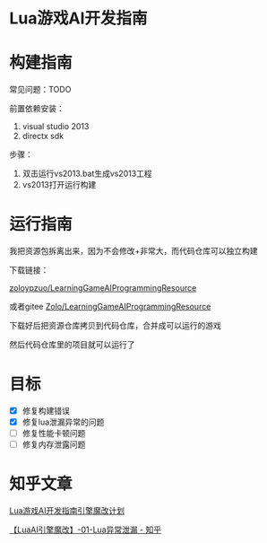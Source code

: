# Lua游戏AI开发指南

# 构建指南

常见问题：TODO

前置依赖安装：
1. visual studio 2013
2. directx sdk

步骤：
1. 双击运行vs2013.bat生成vs2013工程
2. vs2013打开运行构建

# 运行指南

我把资源包拆离出来，因为不会修改+非常大，而代码仓库可以独立构建

下载链接：

[zoloypzuo/LearningGameAIProgrammingResource](https://github.com/zoloypzuo/LearningGameAIProgrammingResource)

或者gitee
[Zolo/LearningGameAIProgrammingResource](https://gitee.com/zolozy/LearningGameAIProgrammingResource)

下载好后把资源仓库拷贝到代码仓库，合并成可以运行的游戏

然后代码仓库里的项目就可以运行了

# 目标

- [x] 修复构建错误
- [x] 修复lua泄漏异常的问题
- [ ] 修复性能卡顿问题
- [ ] 修复内存泄露问题

# 知乎文章

[Lua游戏AI开发指南引擎魔改计划](https://zhuanlan.zhihu.com/p/348000628)

[【LuaAI引擎魔改】-01-Lua异常泄漏 - 知乎](https://zhuanlan.zhihu.com/p/348352200)
